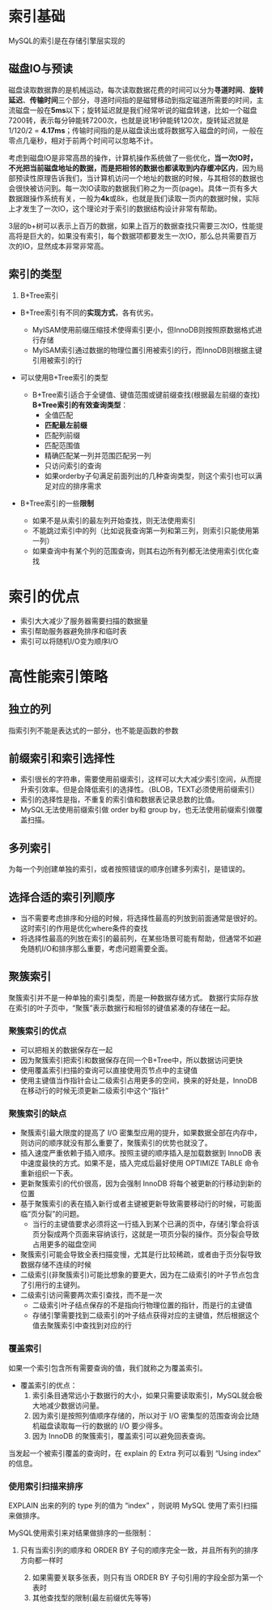 

# 索引基础

MySQL的索引是在存储引擎层实现的

## 磁盘IO与预读

磁盘读取数据靠的是机械运动，每次读取数据花费的时间可以分为**寻道时间**、**旋转延迟**、**传输时间**三个部分，寻道时间指的是磁臂移动到指定磁道所需要的时间，主流磁盘一般在**5ms**以下；旋转延迟就是我们经常听说的磁盘转速，比如一个磁盘7200转，表示每分钟能转7200次，也就是说1秒钟能转120次，旋转延迟就是1/120/2 = **4.17ms**；传输时间指的是从磁盘读出或将数据写入磁盘的时间，一般在零点几毫秒，相对于前两个时间可以忽略不计。

考虑到磁盘IO是非常高昂的操作，计算机操作系统做了一些优化，**当一次IO时，不光把当前磁盘地址的数据，而是把相邻的数据也都读取到内存缓冲区内**，因为局部预读性原理告诉我们，当计算机访问一个地址的数据的时候，与其相邻的数据也会很快被访问到。每一次IO读取的数据我们称之为一页(page)。具体一页有多大数据跟操作系统有关，一般为**4k**或8k，也就是我们读取一页内的数据时候，实际上才发生了一次IO，这个理论对于索引的数据结构设计非常有帮助。



3层的b+树可以表示上百万的数据，如果上百万的数据查找只需要三次IO，性能提高将是巨大的，如果没有索引，每个数据项都要发生一次IO，那么总共需要百万次的IO，显然成本非常非常高。

## 索引的类型

1. B+Tree索引

- B+Tree索引有不同的**实现方式**，各有优劣。

	* MyISAM使用前缀压缩技术使得索引更小，但InnoDB则按照原数据格式进行存储
	* MyISAM索引通过数据的物理位置引用被索引的行，而InnoDB则根据主键引用被索引的行

- 可以使用B+Tree索引的类型
	* B+Tree索引适合于全键值、键值范围或键前缀查找(根据最左前缀的查找)
		**B+Tree索引的有效查询类型**：
		* 全值匹配
		* **匹配最左前缀**
		* 匹配列前缀
		* 匹配范围值
		* 精确匹配某一列并范围匹配另一列
		* 只访问索引的查询
		* 如果orderby子句满足前面列出的几种查询类型，则这个索引也可以满足对应的排序需求
- B+Tree索引的一些**限制**
	* 如果不是从索引的最左列开始查找，则无法使用索引
	* 不能跳过索引中的列（比如说我查询第一列和第三列，则索引只能使用第一列）
	* 如果查询中有某个列的范围查询，则其右边所有列都无法使用索引优化查找

# 索引的优点
- 索引大大减少了服务器需要扫描的数据量
- 索引帮助服务器避免排序和临时表
- 索引可以将随机I/O变为顺序I/O

# 高性能索引策略
## 独立的列

指索引列不能是表达式的一部分，也不能是函数的参数

## 前缀索引和索引选择性

* 索引很长的字符串，需要使用前缀索引，这样可以大大减少索引空间，从而提升索引效率。但是会降低索引的选择性。（BLOB，TEXT必须使用前缀索引）
* 索引的选择性是指，不重复的索引值和数据表记录总数的比值。
* MySQL无法使用前缀索引做 order by和 group by，也无法使用前缀索引做覆盖扫描。

## 多列索引

为每一个列创建单独的索引，或者按照错误的顺序创建多列索引，是错误的。

## 选择合适的索引列顺序

* 当不需要考虑排序和分组的时候，将选择性最高的列放到前面通常是很好的。这时索引的作用是优化where条件的查找
* 将选择性最高的列放在索引的最前列，在某些场景可能有帮助，但通常不如避免随机I/O和排序那么重要，考虑问题需要全面。

## 聚簇索引

聚簇索引并不是一种单独的索引类型，而是一种数据存储方式。
数据行实际存放在索引的叶子页中，“聚簇”表示数据行和相邻的键值紧凑的存储在一起。

### 聚簇索引的优点

+ 可以把相关的数据保存在一起
+ 因为聚簇索引把索引和数据保存在同一个B+Tree中，所以数据访问更快
+ 使用覆盖索引扫描的查询可以直接使用页节点中的主键值
+ 使用主键值当作指针会让二级索引占用更多的空间，换来的好处是，InnoDB在移动行的时候无须更新二级索引中这个“指针”

### 聚簇索引的缺点

+ 聚簇索引最大限度的提高了 I/O 密集型应用的提升，如果数据全部在内存中，则访问的顺序就没有那么重要了，聚簇索引的优势也就没了。
+ 插入速度严重依赖于插入顺序。按照主键的顺序插入是加载数据到 InnoDB 表中速度最快的方式。如果不是，插入完成后最好使用 OPTIMIZE TABLE 命令重新组织一下表。
+ 更新聚簇索引的代价很高，因为会强制 InnoDB 将每个被更新的行移动到新的位置
+ 基于聚簇索引的表在插入新行或者主键被更新导致需要移动行的时候，可能面临“页分裂”的问题。
	* 当行的主键值要求必须将这一行插入到某个已满的页中，存储引擎会将该页分裂成两个页面来容纳该行，这就是一项页分裂的操作。页分裂会导致占用更多的磁盘空间
+ 聚簇索引可能会导致全表扫描变慢，尤其是行比较稀疏，或者由于页分裂导致数据存储不连续的时候
+ 二级索引(非聚簇索引)可能比想象的要更大，因为在二级索引的叶子节点包含了引用行的主键列。
+ 二级索引访问需要两次索引查找，而不是一次
	* 二级索引叶子结点保存的不是指向行物理位置的指针，而是行的主键值
	* 存储引擎需要找到二级索引的叶子结点获得对应的主键值，然后根据这个值去聚簇索引中查找到对应的行  

### 覆盖索引

如果一个索引包含所有需要查询的值，我们就称之为覆盖索引。

* 覆盖索引的优点：
  1. 索引条目通常远小于数据行的大小，如果只需要读取索引，MySQL就会极大地减少数据访问量。
  2. 因为索引是按照列值顺序存储的，所以对于 I/O 密集型的范围查询会比随机磁盘读取每一行的数据的 I/O 要少得多。
  3. 因为 InnoDB 的聚簇索引，覆盖索引可以避免回表查询。

当发起一个被索引覆盖的查询时，在 explain 的 Extra 列可以看到 “Using index” 的信息。

###  使用索引扫描来排序

EXPLAIN 出来的列的 type 列的值为 “index” ，则说明 MySQL 使用了索引扫描来做排序。

MySQL使用索引来对结果做排序的一些限制：

1. 只有当索引列的顺序和 ORDER BY 子句的顺序完全一致，并且所有列的排序方向都一样时

 	2. 如果需要关联多张表，则只有当 ORDER BY 子句引用的字段全部为第一个表时
 	3. 其他查找型的限制(最左前缀优先等等)